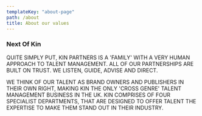 ```yaml
---
templateKey: "about-page"
path: /about
title: About our values
---
```


### Next Of Kin

QUITE SIMPLY PUT, KIN PARTNERS IS A 'FAMILY' WITH A VERY HUMAN APPROACH TO TALENT MANAGEMENT. ALL OF OUR PARTNERSHIPS ARE BUILT ON TRUST. WE LISTEN, GUIDE, ADVISE AND DIRECT.

WE THINK OF OUR TALENT AS BRAND OWNERS AND PUBLISHERS IN THEIR OWN RIGHT, MAKING KIN THE ONLY 'CROSS GENRE' TALENT MANAGEMENT BUSINESS IN THE UK. KIN COMPRISES OF FOUR SPECIALIST DEPARTMENTS, THAT ARE DESIGNED TO OFFER TALENT THE EXPERTISE TO MAKE THEM STAND OUT IN THEIR INDUSTRY.
